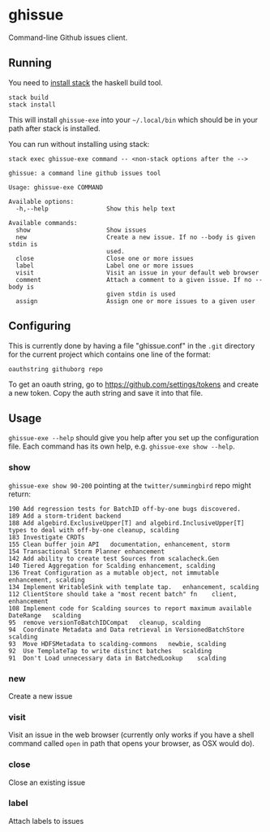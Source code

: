 # ghissue
Command-line Github issues client.

## Running
You need to [install stack](http://docs.haskellstack.org/en/stable/README.html#how-to-install) the
haskell build tool.
```
stack build
stack install
```
This will install `ghissue-exe` into your `~/.local/bin` which should be in your path after stack is
installed.

You can run without installing using stack:
```
stack exec ghissue-exe command -- <non-stack options after the -->
```

```
ghissue: a command line github issues tool

Usage: ghissue-exe COMMAND

Available options:
  -h,--help                Show this help text

Available commands:
  show                     Show issues
  new                      Create a new issue. If no --body is given stdin is
                           used.
  close                    Close one or more issues
  label                    Label one or more issues
  visit                    Visit an issue in your default web browser
  comment                  Attach a comment to a given issue. If no --body is
                           given stdin is used
  assign                   Assign one or more issues to a given user
```

## Configuring

This is currently done by having a file "ghissue.conf" in the `.git` directory for the
current project which contains one line of the format:
```
oauthstring githuborg repo
```
To get an oauth string, go to https://github.com/settings/tokens and create a new token. Copy the
auth string and save it into that file.

## Usage
`ghissue-exe --help` should give you help after you set up the configuration file. Each
command has its own help, e.g. `ghissue-exe show --help`.

### show

`ghissue-exe show 90-200` pointing at the `twitter/summingbird` repo might return:

```
190	Add regression tests for BatchID off-by-one bugs discovered.	
189	Add a storm-trident backend	
188	Add algebird.ExclusiveUpper[T] and algebird.InclusiveUpper[T] types to deal with off-by-one	cleanup, scalding
183	Investigate CRDTs	
155	Clean buffer join API	documentation, enhancement, storm
154	Transactional Storm Planner	enhancement
142	Add ability to create test Sources from scalacheck.Gen	
140	Tiered Aggregation for Scalding	enhancement, scalding
136	Treat Configuration as a mutable object, not immutable	enhancement, scalding
134	Implement WritableSink with template tap.	enhancement, scalding
112	ClientStore should take a "most recent batch" fn	client, enhancement
108	Implement code for Scalding sources to report maximum available DateRange	scalding
95	remove versionToBatchIDCompat	cleanup, scalding
94	Coordinate Metadata and Data retrieval in VersionedBatchStore	scalding
93	Move HDFSMetadata to scalding-commons	newbie, scalding
92	Use TemplateTap to write distinct batches	scalding
91	Don't Load unnecessary data in BatchedLookup	scalding
```

### new
Create a new issue

### visit
Visit an issue in the web browser (currently only works if you have a shell command called `open` in
path that opens your browser, as OSX would do).

### close
Close an existing issue

### label
Attach labels to issues
